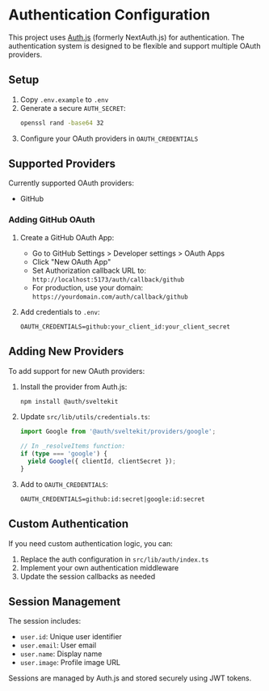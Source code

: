 # Authentication Configuration

This project uses [Auth.js](https://authjs.dev/) (formerly NextAuth.js) for authentication. The authentication system is designed to be flexible and support multiple OAuth providers.

## Setup

1. Copy `.env.example` to `.env`
2. Generate a secure `AUTH_SECRET`:
   ```bash
   openssl rand -base64 32
   ```
3. Configure your OAuth providers in `OAUTH_CREDENTIALS`

## Supported Providers

Currently supported OAuth providers:
- GitHub

### Adding GitHub OAuth

1. Create a GitHub OAuth App:
   - Go to GitHub Settings > Developer settings > OAuth Apps
   - Click "New OAuth App"
   - Set Authorization callback URL to: `http://localhost:5173/auth/callback/github`
   - For production, use your domain: `https://yourdomain.com/auth/callback/github`

2. Add credentials to `.env`:
   ```
   OAUTH_CREDENTIALS=github:your_client_id:your_client_secret
   ```

## Adding New Providers

To add support for new OAuth providers:

1. Install the provider from Auth.js:
   ```bash
   npm install @auth/sveltekit
   ```

2. Update `src/lib/utils/credentials.ts`:
   ```typescript
   import Google from '@auth/sveltekit/providers/google';
   
   // In _resolveItems function:
   if (type === 'google') {
     yield Google({ clientId, clientSecret });
   }
   ```

3. Add to `OAUTH_CREDENTIALS`:
   ```
   OAUTH_CREDENTIALS=github:id:secret|google:id:secret
   ```

## Custom Authentication

If you need custom authentication logic, you can:

1. Replace the auth configuration in `src/lib/auth/index.ts`
2. Implement your own authentication middleware
3. Update the session callbacks as needed

## Session Management

The session includes:
- `user.id`: Unique user identifier
- `user.email`: User email
- `user.name`: Display name
- `user.image`: Profile image URL

Sessions are managed by Auth.js and stored securely using JWT tokens.